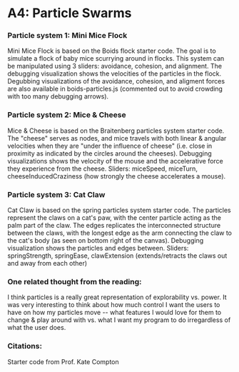 # A4: Particle Swarms

### Particle system 1: Mini Mice Flock
Mini Mice Flock is based on the Boids flock starter code. The goal is to simulate a flock of baby mice scurrying around
in flocks. This system can be manipulated using 3 sliders: avoidance, cohesion, and alignment. The debugging visualization shows the velocities of the particles in the flock. Degubbing visualizations of the avoidance, cohesion, and aligment forces are also available in boids-particles.js (commented out to avoid crowding with too many debugging arrows).
 
### Particle system 2: Mice & Cheese
Mice & Cheese is based on the Braitenberg particles system starter code. The "cheese" serves as nodes, and mice travels with both linear & angular velocities when they are "under the influence of cheese" (i.e. close in proximity as indicated by the circles around the cheeses). Debugging visualizations shows the velocity of the mouse and the accelerative force they experience from the cheese. Sliders: miceSpeed, miceTurn, cheeseInducedCraziness (how strongly the cheese accelerates a mouse).

### Particle system 3: Cat Claw
Cat Claw is based on the spring particles system starter code. The particles represent the claws on a cat's paw, with the center particle acting as the palm part of the claw. The edges replicates the interconnected structure between the claws, with the longest edge as the arm connecting the claw to the cat's body (as seen on bottom right of the canvas). Debugging visualization shows the particles and edges between. Sliders: springStrength, springEase, clawExtension (extends/retracts the claws out and away from each other)


### One related thought from the reading:
I think particles is a really great representation of explorability vs. power. It was very interesting to think about how much control I want the users to have on how my particles move --  what features I would love for them to change & play around with vs. what I want my program to do irregardless of what the user does.

### Citations:
Starter code from Prof. Kate Compton
